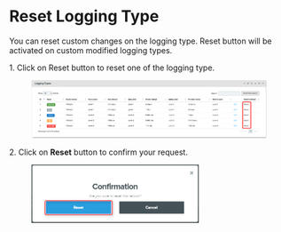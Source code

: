 # Reset Logging Type

You can reset custom changes on the logging type. Reset button will be activated on custom modified logging types.

1\.      Click on Reset button to reset one of the logging type.

<div align="left">

<figure><img src="../../../.gitbook/assets/image (208).png" alt=""><figcaption></figcaption></figure>

</div>

2\.      Click on **Reset** button to confirm your request.

<div align="left">

<figure><img src="../../../.gitbook/assets/image (207).png" alt="" width="302"><figcaption></figcaption></figure>

</div>
